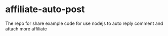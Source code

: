 # affiliate-auto-post
The repo for share example code for use nodejs to auto reply comment and attach more affiliate
